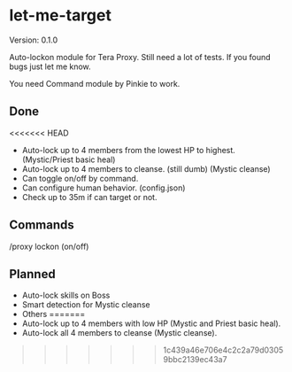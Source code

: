 # let-me-target

Version: 0.1.0

Auto-lockon module for Tera Proxy.
Still need a lot of tests.
If you found bugs just let me know.

You need Command module by Pinkie to work.

## Done
<<<<<<< HEAD
 * Auto-lock up to 4 members from the lowest HP to highest. (Mystic/Priest basic heal)
 * Auto-lock up to 4 members to cleanse. (still dumb) (Mystic cleanse)
 * Can toggle on/off by command.
 * Can configure human behavior. (config.json)
 * Check up to 35m if can target or not.

 ## Commands
 /proxy lockon (on/off)

 ## Planned
 * Auto-lock skills on Boss
 * Smart detection for Mystic cleanse
 * Others
=======
 * Auto-lock up to 4 members with low HP (Mystic and Priest basic heal).
 * Auto-lock all 4 members to cleanse (Mystic cleanse).
>>>>>>> 1c439a46e706e4c2c2a79d03059bbc2139ec43a7
